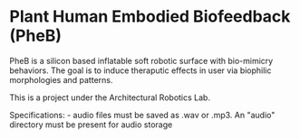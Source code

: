 # Plant Human Embodied Biofeedback (PheB)

PheB is a silicon based inflatable soft robotic surface with bio-mimicry behaviors. The goal is to induce theraputic effects in user via biophilic morphologies and patterns.

This is a project under the Architectural Robotics Lab.

Specifications:
    - audio files must be saved as .wav or .mp3. An "audio" directory must be present for audio storage
